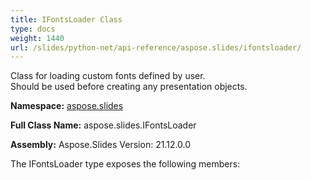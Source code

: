 ```yaml
---
title: IFontsLoader Class
type: docs
weight: 1440
url: /slides/python-net/api-reference/aspose.slides/ifontsloader/
---
```


Class for loading custom fonts defined by user.<br/>            Should be used before creating any presentation objects.

**Namespace:** [aspose.slides](/slides/python-net/api-reference/aspose.slides/)

**Full Class Name:** aspose.slides.IFontsLoader

**Assembly:**  Aspose.Slides Version: 21.12.0.0

The IFontsLoader type exposes the following members:

